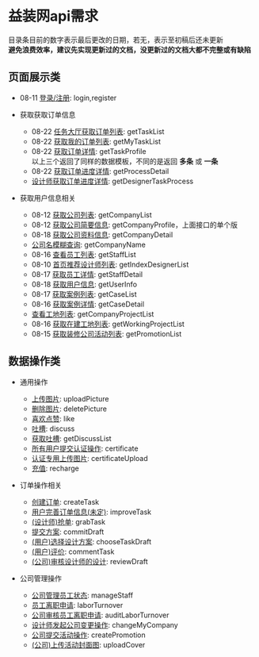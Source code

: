 # 益装网api需求

目录条目前的数字表示最后更改的日期，若无，表示至初稿后还未更新  
**避免浪费效率，建议先实现更新过的文档，没更新过的文档大都不完整或有缺陷**

## 页面展示类

- 08-11 [登录/注册](./api/login.md): login,register

- 获取获取订单信息

  - 08-22 [任务大厅获取订单列表](./api/getTaskList.md): getTaskList
  - 08-22 [获取我的订单列表](./api/getMyTaskList.md): getMyTaskList
  - 08-22 [获取订单详情](./api/getTaskProfile.md): getTaskProfile  
    以上三个返回了同样的数据模板，不同的是返回 **多条** 或 **一条**
  - 08-22 [获取订单进度详情](./api/getProcessDetail.md): getProcessDetail
  - [设计师获取订单进度详情](./api/getDesignerTaskProcess.md): getDesignerTaskProcess
  <!-- - [(用户)获取订单设计详情](./api/getTaskDraft.md): getTaskDraft -->
  <!-- - [(公司)查看订单详情](./api/getCompanyTaskDetail.md): getCompanyTaskDetail -->

- 获取用户信息相关

  - 08-12 [获取公司列表](./api/getCompanyList.md): getCompanyList
  - 08-12 [获取公司简要信息](./api/getCompanyProfile.md): getCompanyProfile，上面接口的单个版
  - 08-18 [获取公司资料信息](./api/getCompanyDetail.md): getCompanyDetail
  - [公司名模糊查询](./api/getCompanyName.md): getCompanyName
  - 08-16 [查看员工列表](./api/getStaffList.md): getStaffList
  - 08-10 [首页推荐设计师列表](./api/getIndexDesignerList.md): getIndexDesignerList
  - 08-17 [获取员工详情](./api/getStaffDetail.md): getStaffDetail
  - 08-18 [获取用户信息](./api/getUserInfo.md): getUserInfo
  - 08-17 [获取案例列表](./api/getCaseList.md): getCaseList
  - 08-16 [获取案例详情](./api/getCaseDetail.md): getCaseDetail
  - [查看工地列表](./api/getCompanyProjectList.md): getCompanyProjectList
  - 08-16 [获取在建工地列表](./api/getWorkingProjectList.md): getWorkingProjectList
  - 08-15 [获取装修公司活动列表](./api/getPromotionList.md): getPromotionList

## 数据操作类

- 通用操作

  - [上传图片](./api/uploadPicture.md): uploadPicture
  - [删除图片](./api/deletePicture.md): deletePicture
  - [喜欢点赞](./api/like.md): like
  - [吐槽](./api/discuss.md): discuss
  - [获取吐槽](./api/getDiscussList.md): getDiscussList
  - [所有用户提交认证操作](./api/certificate.md): certificate
  - [认证专用上传图片](./api/certificateUpload.md): certificateUpload
  - [充值](./api/recharge.md): recharge

- 订单操作相关

  - [创建订单](./api/createTask.md): createTask
  - [用户完善订单信息(未定)](./api/improveTask.md): improveTask
  - [(设计师)抢单](./api/grabTask.md): grabTask
  - [提交方案](./api/commitDraft.md): commitDraft
  - [(用户)选择设计方案](./api/chooseTaskDraft.md): chooseTaskDraft
  - [(用户)评价](./api/commentTask.md): commentTask
  - [(公司)审核设计师的设计](./api/reviewDraft.md): reviewDraft

- 公司管理操作

  - [公司管理员工状态](./api/manageStaff.md): manageStaff
  - [员工离职申请](./api/laborTurnover.md): laborTurnover
  - [公司审核员工离职申请](./api/auditLaborTurnover.md): auditLaborTurnover
  - [设计师发起公司变更操作](./api/changeMyCompany.md): changeMyCompany
  - [公司提交活动操作](./api/createPromotion.md): createPromotion
  - [(公司)上传活动封面图](./api/uploadCover.md): uploadCover